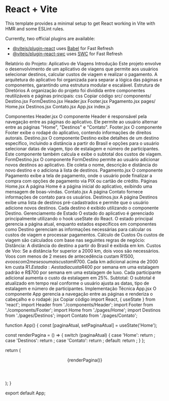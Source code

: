 # React + Vite

This template provides a minimal setup to get React working in Vite with HMR and some ESLint rules.

Currently, two official plugins are available:

- [@vitejs/plugin-react](https://github.com/vitejs/vite-plugin-react/blob/main/packages/plugin-react/README.md) uses [Babel](https://babeljs.io/) for Fast Refresh
- [@vitejs/plugin-react-swc](https://github.com/vitejs/vite-plugin-react-swc) uses [SWC](https://swc.rs/) for Fast Refresh


Relatório do Projeto: Aplicativo de Viagens
Introdução
Este projeto envolve o desenvolvimento de um aplicativo de viagens que permite aos usuários selecionar destinos, calcular custos de viagem e realizar o pagamento. A arquitetura do aplicativo foi organizada para separar a lógica das páginas e componentes, garantindo uma estrutura modular e escalável.
Estrutura de Diretórios
A organização do projeto foi dividida entre componentes reutilizáveis e páginas principais:
css
Copiar código
src/
  components/
    Destino.jsx
    FormDestino.jsx
    Header.jsx
    Footer.jsx
    Pagamento.jsx
  pages/
    Home.jsx
    Destinos.jsx
    Contato.jsx
  App.jsx
  index.js

Componentes
Header.jsx
O componente Header é responsável pela navegação entre as páginas do aplicativo. Ele permite ao usuário alternar entre as páginas "Home", "Destinos" e "Contato".
Footer.jsx
O componente Footer exibe o rodapé do aplicativo, contendo informações de direitos autorais.
Destino.jsx
O componente Destino exibe detalhes de um destino específico, incluindo a distância a partir do Brasil e opções para o usuário selecionar datas de viagem, tipo de estalagem e número de participantes. Este componente também calcula e exibe o subtotal dos custos de viagem.
FormDestino.jsx
O componente FormDestino permite ao usuário adicionar novos destinos ao aplicativo. Ele coleta o nome, descrição e distância do novo destino e o adiciona à lista de destinos.
Pagamento.jsx
O componente Pagamento exibe a tela de pagamento, onde o usuário pode finalizar a compra com opções de pagamento via PIX ou cartão de crédito.
Páginas
Home.jsx
A página Home é a página inicial do aplicativo, exibindo uma mensagem de boas-vindas.
Contato.jsx
A página Contato fornece informações de contato para os usuários.
Destinos.jsx
A página Destinos exibe uma lista de destinos pré-cadastrados e permite que o usuário adicione novos destinos. Cada destino é exibido utilizando o componente Destino.
Gerenciamento de Estado
O estado do aplicativo é gerenciado principalmente utilizando o hook useState do React. O estado principal gerencia a página atual, enquanto estados específicos em componentes como Destino gerenciam as informações necessárias para calcular os custos de viagem e processar pagamentos.
Cálculo de Custos
Os custos de viagem são calculados com base nas seguintes regras de negócio:
Distância: A distância do destino a partir do Brasil é exibida em km.
Custos de Voo: Se a distância for superior a 2000 km, dois voos são necessários. Voos com menos de 2 meses de antecedência custam R$1500, e voos com 2 meses ou mais custam R$700. Cada km adicional acima de 2000 km custa R$1.
Estadia: A estadia custa R$400 por semana em uma estalagem padrão e R$700 por semana em uma estalagem de luxo. Cada participante adicional aumenta o custo da estalagem em 25%.
Subtotal: O subtotal é atualizado em tempo real conforme o usuário ajusta as datas, tipo de estalagem e número de participantes.
Implementação Técnica
App.jsx
O componente App gerencia a navegação entre as páginas e renderiza o cabeçalho e o rodapé:
jsx
Copiar código
import React, { useState } from 'react';
import Header from './components/Header';
import Footer from './components/Footer';
import Home from './pages/Home';
import Destinos from './pages/Destinos';
import Contato from './pages/Contato';

function App() {
  const [paginaAtual, setPaginaAtual] = useState('Home');

  const renderPagina = () => {
    switch (paginaAtual) {
      case 'Home':
        return <Home />;
      case 'Destinos':
        return <Destinos />;
      case 'Contato':
        return <Contato />;
      default:
        return <Home />;
    }
  };

  return (
    <div className="App">
      <Header setPaginaAtual={setPaginaAtual} />
      {renderPagina()}
      <Footer />
    </div>
  );
}

export default App;

